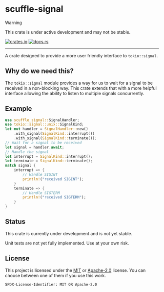 # scuffle-signal

> [!WARNING]  
> This crate is under active development and may not be stable.

[![crates.io](https://img.shields.io/crates/v/scuffle-signal.svg)](https://crates.io/crates/scuffle-signal) [![docs.rs](https://img.shields.io/docsrs/scuffle-signal)](https://docs.rs/scuffle-signal)

---

A crate designed to provide a more user friendly interface to `tokio::signal`.

## Why do we need this?

The `tokio::signal` module provides a way for us to wait for a signal to be received in a non-blocking way.
This crate extends that with a more helpful interface allowing the ability to listen to multiple signals concurrently.

## Example

```rust
use scuffle_signal::SignalHandler;
use tokio::signal::unix::SignalKind;
let mut handler = SignalHandler::new()
    .with_signal(SignalKind::interrupt())
    .with_signal(SignalKind::terminate());
// Wait for a signal to be received
let signal = handler.await;
// Handle the signal
let interrupt = SignalKind::interrupt();
let terminate = SignalKind::terminate();
match signal {
    interrupt => {
        // Handle SIGINT
        println!("received SIGINT");
    }
    terminate => {
        // Handle SIGTERM
        println!("received SIGTERM");
    }
}
```

## Status

This crate is currently under development and is not yet stable.

Unit tests are not yet fully implemented. Use at your own risk.

## License

This project is licensed under the [MIT](./LICENSE.MIT) or [Apache-2.0](./LICENSE.Apache-2.0) license.
You can choose between one of them if you use this work.

`SPDX-License-Identifier: MIT OR Apache-2.0`
